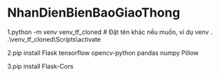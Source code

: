 ﻿# NhanDienBienBaoGiaoThong
1.python -m venv venv_tf_cloned  # Đặt tên khác nếu muốn, ví dụ venv
. .\venv_tf_cloned\Scripts\activate


2.pip install Flask tensorflow opencv-python pandas numpy Pillow

3.pip install Flask-Cors

